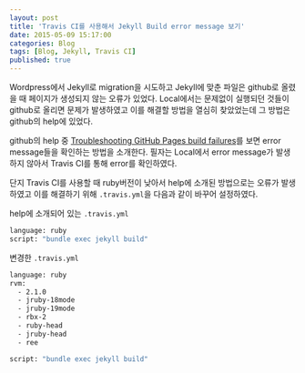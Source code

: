 ```yaml
---
layout: post
title: 'Travis CI를 사용해서 Jekyll Build error message 보기'
date: 2015-05-09 15:17:00
categories: Blog
tags: [Blog, Jekyll, Travis CI]
published: true
---
```


Wordpress에서 Jekyll로 migration을 시도하고 Jekyll에 맞춘 파일은 github로 올렸을 때 페이지가 생성되지 않는 오류가 있었다. Local에서는 문제없이 실행되던 것들이 github로 올리면 문제가 발생하였고 이를 해결할 방법을 열심히 찾았었는데 그 방법은 github의 help에 있었다.

github의 help 중 [Troubleshooting GitHub Pages build failures](https://help.github.com/articles/troubleshooting-github-pages-build-failures/#viewing-build-error-messages)를 보면 error message들을 확인하는 방법을 소개한다. 필자는 Local에서 error message가 발생하지 않아서 Travis CI를 통해 error를 확인하였다.

단지 Travis CI를 사용할 때 ruby버전이 낮아서 help에 소개된 방법으로는 오류가 발생하였고 이를 해결하기 위해 ``.travis.yml``을 다음과 같이 바꾸어 설정하였다.

help에 소개되어 있는 ``.travis.yml``

```bash
language: ruby
script: "bundle exec jekyll build"
```

변경한 ``.travis.yml``

```bash
language: ruby
rvm:
  - 2.1.0
  - jruby-18mode
  - jruby-19mode
  - rbx-2
  - ruby-head
  - jruby-head
  - ree

script: "bundle exec jekyll build"
```


